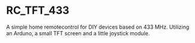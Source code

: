 # RC_TFT_433
A simple home remotecontrol for DIY devices based on 433 MHz. Utilizing an Arduno, a small TFT screen and a little joystick module.
